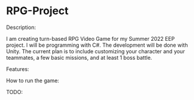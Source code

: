 # RPG-Project

Description:

I am creating turn-based RPG Video Game for my Summer 2022 EEP project. I will be programming with C#. The development will be done with Unity. 
The current plan is to include customizing your character and your teammates, a few basic missions, and at least 1 boss battle.


Features:

How to run the game: 

TODO: 


